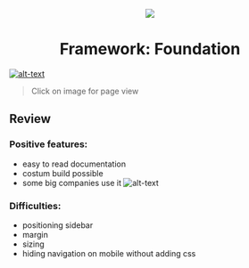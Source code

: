 <p align="center"><img src="https://i.pinimg.com/originals/ee/ea/90/eeea9015529afaebc3112903e6f66aff.jpg"></p>
<h1 align="center">Framework: Foundation</h1>

[![alt-text](https://i.ibb.co/DY7HJnB/view.png)](https://wietsegielen.github.io/framework-FTW/index.html "view page")
 > Click on image for page view
 
 ## Review
 ### Positive features:
 - easy to read documentation
 - costum build possible
 - some big companies use it
![alt-text](https://scotch-res.cloudinary.com/image/upload/dpr_1,w_800,q_auto:good,f_auto/v1545689494/hl3b8wktpf1y8fiikst6.png)
 
 
 ### Difficulties:
 - positioning sidebar
 - margin
 - sizing
 - hiding navigation on mobile without adding css
 
 
 
 
